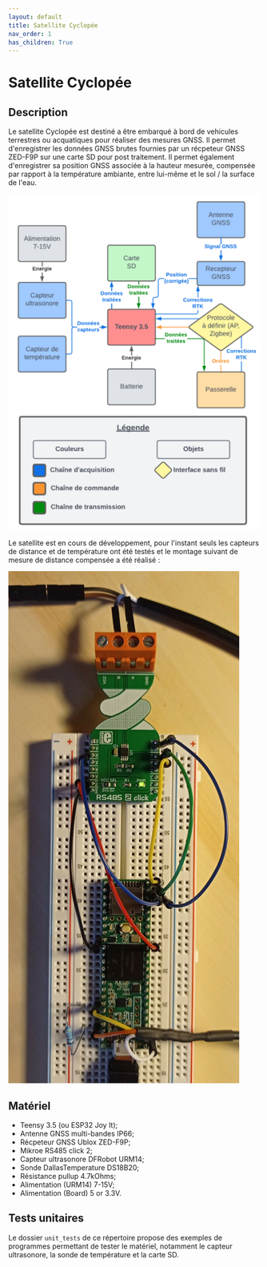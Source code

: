 ```yaml
---
layout: default
title: Satellite Cyclopée
nav_order: 1
has_children: True
---
```



Satellite Cyclopée
==================

## Description
Le satellite Cyclopée est destiné a être embarqué à bord de vehicules terrestres ou acquatiques pour réaliser des mesures GNSS. 
Il permet d'enregistrer les données GNSS brutes fournies par un récpeteur GNSS ZED-F9P sur une carte SD pour post traitement.
Il permet également d'enregistrer sa position GNSS associée à la hauteur mesurée, compensée par rapport à la température ambiante, entre lui-même et le sol / la surface de l'eau.

![Diagramme des flux](assets/schemas/flux_diagram_latest.png)

Le satellite est en cours de développement, pour l'instant seuls les capteurs de distance et de température ont été testés et le montage suivant de mesure de distance compensée a été réalisé :

![Photo du montage actuel](unit_tests/assets/set_up_img/ext_temp_comp_dist.jpg)

## Matériel
- Teensy 3.5 (ou ESP32 Joy It);
- Antenne GNSS multi-bandes IP66;
- Récpeteur GNSS Ublox ZED-F9P;
- Mikroe RS485 click 2;
- Capteur ultrasonore DFRobot URM14;
- Sonde DallasTemperature DS18B20;
- Résistance pullup 4.7kOhms;
- Alimentation (URM14) 7-15V;
- Alimentation (Board) 5 or 3.3V.

## Tests unitaires
Le dossier `unit_tests` de ce répertoire propose des exemples de programmes permettant de tester le matériel, notamment le capteur ultrasonore, la sonde de température et la carte SD.